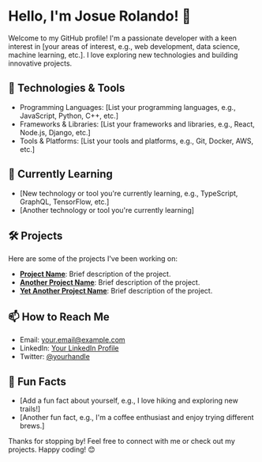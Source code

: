 # Hello, I'm Josue Rolando! 👋

Welcome to my GitHub profile! I'm a passionate developer with a keen interest in [your areas of interest, e.g., web development, data science, machine learning, etc.]. I love exploring new technologies and building innovative projects.

## 🔧 Technologies & Tools

- Programming Languages: [List your programming languages, e.g., JavaScript, Python, C++, etc.]
- Frameworks & Libraries: [List your frameworks and libraries, e.g., React, Node.js, Django, etc.]
- Tools & Platforms: [List your tools and platforms, e.g., Git, Docker, AWS, etc.]

## 🌱 Currently Learning

- [New technology or tool you're currently learning, e.g., TypeScript, GraphQL, TensorFlow, etc.]
- [Another technology or tool you're currently learning]

## 🛠️ Projects

Here are some of the projects I've been working on:

- **[Project Name](link-to-project-repo)**: Brief description of the project.
- **[Another Project Name](link-to-project-repo)**: Brief description of the project.
- **[Yet Another Project Name](link-to-project-repo)**: Brief description of the project.

## 📫 How to Reach Me

- Email: [your.email@example.com](mailto:your.email@example.com)
- LinkedIn: [Your LinkedIn Profile](https://www.linkedin.com/in/yourprofile)
- Twitter: [@yourhandle](https://twitter.com/yourhandle)

## 🌟 Fun Facts

- [Add a fun fact about yourself, e.g., I love hiking and exploring new trails!]
- [Another fun fact, e.g., I'm a coffee enthusiast and enjoy trying different brews.]

Thanks for stopping by! Feel free to connect with me or check out my projects. Happy coding! 😊

